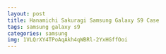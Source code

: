 ```yaml
---
layout: post
title: Hanamichi Sakuragi Samsung Galaxy S9 Case
tags: samsung galaxy s9
categories: samsung
img: 1VLQrXY4TPoAqAkh4qWBRl-2YxHGffOoi
---
```

